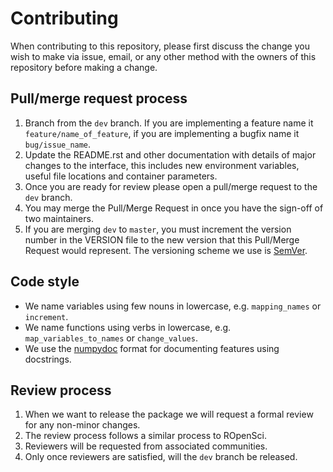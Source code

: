 # Contributing

When contributing to this repository, please first discuss the change you wish
to make via issue, email, or any other method with the owners of this
repository before making a change.

## Pull/merge request process

1. Branch from the `dev` branch. If you are implementing a feature name it
   `feature/name_of_feature`, if you are implementing a bugfix name it
   `bug/issue_name`.
1. Update the README.rst and other documentation with details of major changes
   to the interface, this includes new environment variables, useful file
   locations and container parameters.
1. Once you are ready for review please open a pull/merge request to the
   `dev` branch.
1. You may merge the Pull/Merge Request in once you have the sign-off of two
   maintainers.
1. If you are merging `dev` to `master`, you must increment the version number
   in the VERSION file to the new version that this Pull/Merge Request would
   represent. The versioning scheme we use is [SemVer](http://semver.org/).


## Code style

- We name variables using few nouns in lowercase, e.g. `mapping_names`
  or `increment`.
- We name functions using verbs in lowercase, e.g. `map_variables_to_names` or
  `change_values`.
- We use the [numpydoc](https://numpydoc.readthedocs.io/en/latest/format.html)
  format for documenting features using docstrings.

## Review process

1. When we want to release the package we will request a formal review for any
   non-minor changes.
2. The review process follows a similar process to ROpenSci.
3. Reviewers will be requested from associated communities.
4. Only once reviewers are satisfied, will the `dev` branch be released.
